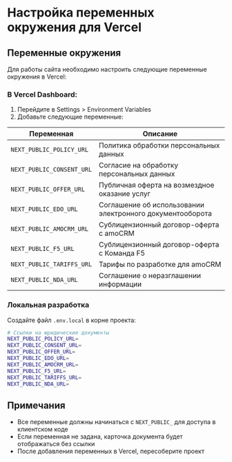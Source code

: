 # Настройка переменных окружения для Vercel

## Переменные окружения

Для работы сайта необходимо настроить следующие переменные окружения в Vercel:

### В Vercel Dashboard:
1. Перейдите в Settings > Environment Variables
2. Добавьте следующие переменные:

| Переменная | Описание |
|------------|----------|
| `NEXT_PUBLIC_POLICY_URL` | Политика обработки персональных данных |
| `NEXT_PUBLIC_CONSENT_URL` | Согласие на обработку персональных данных |
| `NEXT_PUBLIC_OFFER_URL` | Публичная оферта на возмездное оказание услуг |
| `NEXT_PUBLIC_EDO_URL` | Соглашение об использовании электронного документооборота |
| `NEXT_PUBLIC_AMOCRM_URL` | Сублицензионный договор-оферта с amoCRM |
| `NEXT_PUBLIC_F5_URL` | Сублицензионный договор-оферта с Команда F5 |
| `NEXT_PUBLIC_TARIFFS_URL` | Тарифы по разработке для amoCRM |
| `NEXT_PUBLIC_NDA_URL` | Соглашение о неразглашении информации |

### Локальная разработка

Создайте файл `.env.local` в корне проекта:

```bash
# Ссылки на юридические документы
NEXT_PUBLIC_POLICY_URL=
NEXT_PUBLIC_CONSENT_URL=
NEXT_PUBLIC_OFFER_URL=
NEXT_PUBLIC_EDO_URL=
NEXT_PUBLIC_AMOCRM_URL=
NEXT_PUBLIC_F5_URL=
NEXT_PUBLIC_TARIFFS_URL=
NEXT_PUBLIC_NDA_URL=
```

## Примечания

- Все переменные должны начинаться с `NEXT_PUBLIC_` для доступа в клиентском коде
- Если переменная не задана, карточка документа будет отображаться без ссылки
- После добавления переменных в Vercel, пересоберите проект
